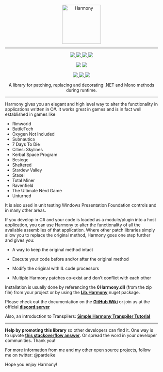 <p align="center">
	<img src="https://raw.githubusercontent.com/pardeike/Harmony/master/HarmonyLogo.png" alt="Harmony" width="128" />
</p>

<hr>

<p align="center">
	<a href="../../releases/latest">
		<img src="https://img.shields.io/github/release/pardeike/harmony.svg?style=flat" />
	</a>
	<a href="https://www.nuget.org/packages/lib.harmony">
		<img src="https://img.shields.io/nuget/v/lib.harmony.svg?style=flat" />
	</a>
	<a href="../../wiki">
		<img src="https://img.shields.io/badge/documentation-Wiki-yellow.svg?style=flat" />
	</a>
	<a href="../../blob/master/LICENSE">
		<img src="https://img.shields.io/github/license/pardeike/harmony.svg?style=flat" />
	</a>
</p>
<p align="center">
	<img src="https://img.shields.io/travis/com/pardeike/Harmony/master.svg?logo=travis&label=travis:master" /> 
	<img src="https://img.shields.io/appveyor/ci/pardeike/Harmony/master.svg?logo=appveyor&label=appveyor:master" /> 
</p>
<p align="center">
	<a href="mailto:andreas@pardeike.net">
		<img src="https://img.shields.io/badge/email-andreas@pardeike.net-blue.svg?style=flat" />
	</a>
	<a href="https://twitter.com/pardeike">
		<img src="https://img.shields.io/badge/twitter-@pardeike-blue.svg?style=flat&logo=twitter" />
	</a>
	<a href="https://discord.gg/xXgghXR">
		<img src="https://img.shields.io/discord/131466550938042369.svg?style=flat&logo=discord&label=discord" />
	</a>
</p>

<p align="center">
	A library for patching, replacing and decorating .NET and Mono methods during runtime.
</p>

<hr>

Harmony gives you an elegant and high level way to alter the functionality in applications written in C#. It works great in games and is in fact well established in games like  
- Rimworld
- BattleTech
- Oxygen Not Included
- Subnautica
- 7 Days To Die
- Cities: Skylines
- Kerbal Space Program
- Besiege
- Sheltered
- Stardew Valley
- Staxel
- Total Miner
- Ravenfield
- The Ultimate Nerd Game
- Unturned

It is also used in unit testing Windows Presentation Foundation controls and in many other areas.

If you develop in C# and your code is loaded as a module/plugin into a host application, you can use Harmony to alter the functionality of all the available assemblies of that application. Where other patch libraries simply allow you to replace the original method, Harmony goes one step further and gives you:

* A way to keep the original method intact

* Execute your code before and/or after the original method

* Modify the original with IL code processors

* Multiple Harmony patches co-exist and don't conflict with each other

Installation is usually done by referencing the **0Harmony.dll** (from the zip file) from your project or by using the **[Lib.Harmony](https://www.nuget.org/packages/Lib.Harmony)** nuget package.

Please check out the documentation on the **[GitHub Wiki](../../wiki)** or join us at the official **[discord server](https://discord.gg/xXgghXR)**

Also, an introduction to Transpilers: **[Simple Harmony Transpiler Tutorial](https://gist.github.com/pardeike/c02e29f9e030e6a016422ca8a89eefc9)**

<hr>

**Help by promoting this library** so other developers can find it. One way is to upvote **[this stackoverflow answer](https://stackoverflow.com/questions/7299097/dynamically-replace-the-contents-of-a-c-sharp-method/42043003#42043003)**. Or spread the word in your developer communities. Thank you!

For more information from me and my other open source projects, follow me on twitter: @pardeike

Hope you enjoy Harmony!